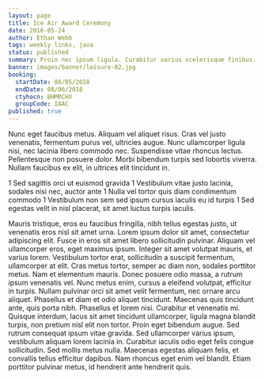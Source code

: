 ```yaml
---
layout: page
title: Ice Air Award Ceremony
date: 2016-05-24
author: Ethan Webb
tags: weekly links, java
status: published
summary: Proin nec ipsum ligula. Curabitur varius scelerisque finibus. Sed vel.
banner: images/banner/leisure-02.jpg
booking:
  startDate: 08/05/2018
  endDate: 08/06/2018
  ctyhocn: BHMRCHX
  groupCode: IAAC
published: true
---
```

Nunc eget faucibus metus. Aliquam vel aliquet risus. Cras vel justo venenatis, fermentum purus vel, ultricies augue. Nunc ullamcorper ligula nisi, nec lacinia libero commodo nec. Suspendisse vitae rhoncus lectus. Pellentesque non posuere dolor. Morbi bibendum turpis sed lobortis viverra. Nullam faucibus ex elit, in ultrices elit tincidunt in.

1 Sed sagittis orci ut euismod gravida
1 Vestibulum vitae justo lacinia, sodales nisi nec, auctor ante
1 Nulla vel tortor quis diam condimentum commodo
1 Vestibulum non sem sed ipsum cursus iaculis eu id turpis
1 Sed egestas velit in nisl placerat, sit amet luctus turpis iaculis.

Mauris tristique, eros eu faucibus fringilla, nibh tellus egestas justo, ut venenatis eros nisl sit amet urna. Lorem ipsum dolor sit amet, consectetur adipiscing elit. Fusce in eros sit amet libero sollicitudin pulvinar. Aliquam vel ullamcorper eros, eget maximus ipsum. Integer sit amet volutpat mauris, et varius lorem. Vestibulum tortor erat, sollicitudin a suscipit fermentum, ullamcorper at elit. Cras metus tortor, semper ac diam non, sodales porttitor metus. Nam et elementum mauris. Donec posuere odio massa, a rutrum ipsum venenatis vel. Nunc metus enim, cursus a eleifend volutpat, efficitur in turpis. Nullam pulvinar orci sit amet velit fermentum, nec ornare arcu aliquet. Phasellus et diam et odio aliquet tincidunt. Maecenas quis tincidunt ante, quis porta nibh. Phasellus et lorem nisi.
Curabitur et venenatis mi. Quisque interdum, lacus sit amet tincidunt ullamcorper, ligula magna blandit turpis, non pretium nisl elit non tortor. Proin eget bibendum augue. Sed rutrum consequat ipsum vitae gravida. Sed ullamcorper varius ipsum, vestibulum aliquam lorem lacinia in. Curabitur iaculis odio eget felis congue sollicitudin. Sed mollis metus nulla. Maecenas egestas aliquam felis, et convallis tellus efficitur dapibus. Nam rhoncus eget enim vel blandit. Etiam porttitor pulvinar metus, id hendrerit ante hendrerit quis.
